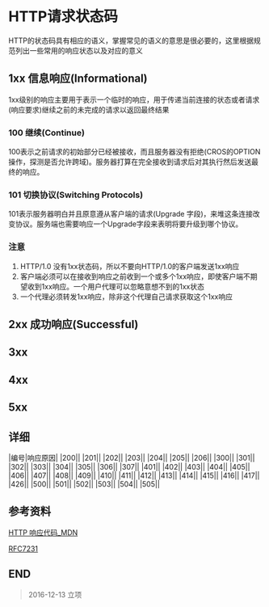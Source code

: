 # HTTP请求状态码

HTTP的状态码具有相应的语义，掌握常见的语义的意思是很必要的，这里根据规范列出一些常用的响应状态以及对应的意义

## 1xx 信息响应(Informational)

1xx级别的响应主要用于表示一个临时的响应，用于传递当前连接的状态或者请求(响应要求)继续之前的未完成的请求以返回最终结果

### 100 继续(Continue)

100表示之前请求的初始部分已经被接收，而且服务器没有拒绝(CROS的OPTION操作，探测是否允许跨域)。服务器打算在完全接收到请求后对其执行然后发送最终的响应。

### 101 切换协议(Switching Protocols)

101表示服务器明白并且原意遵从客户端的请求(Upgrade 字段)，来堆这条连接改变协议。服务端也需要响应一个Upgrade字段来表明将要升级到哪个协议。

### 注意

1.  HTTP/1.0 没有1xx状态码，所以不要向HTTP/1.0的客户端发送1xx响应
2.  客户端必须可以在接收到响应之前收到一个或多个1xx响应，即使客户端不期望收到1xx响应。一个用户代理可以忽略意想不到的1xx状态
3.  一个代理必须转发1xx响应，除非这个代理自己请求获取这个1xx响应

## 2xx 成功响应(Successful)

## 3xx

## 4xx

## 5xx

## 详细

|编号|响应原因|
|200||
|201||
|202||
|203||
|204||
|205||
|206||
|300||
|301||
|302||
|303||
|304||
|305||
|306||
|307||
|401||
|402||
|403||
|404||
|405||
|406||
|407||
|408||
|409||
|410||
|411||
|412||
|413||
|414||
|415||
|416||
|417||
|426||
|500||
|501||
|502||
|503||
|504||
|505||

## 参考资料

[HTTP 响应代码_MDN](https://developer.mozilla.org/zh-CN/docs/Web/HTTP/Status)

[RFC7231](https://tools.ietf.org/html/rfc7231#section-6)

## END

>   2016-12-13  立项